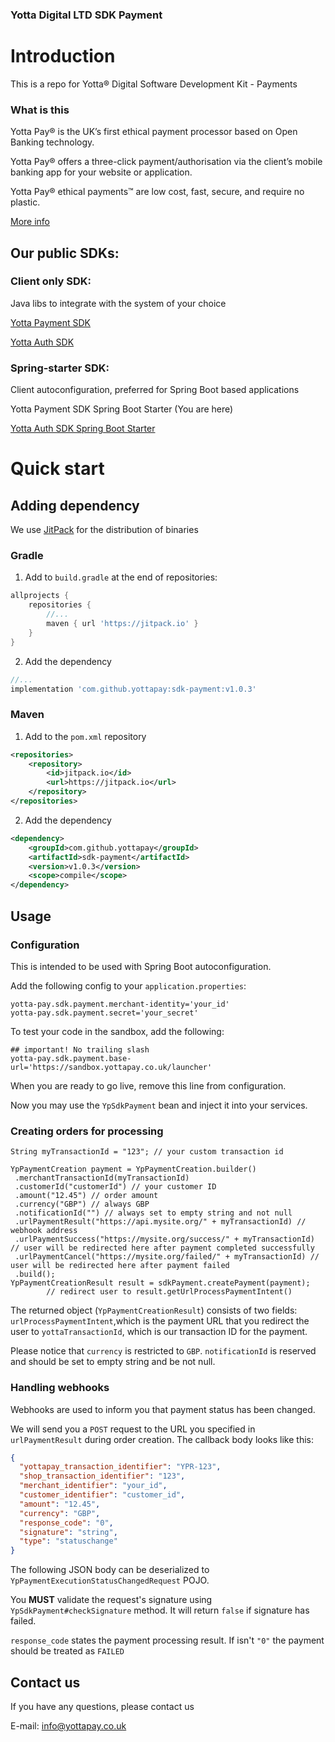### Yotta Digital LTD SDK Payment

# Introduction

This is a repo for Yotta® Digital Software Development Kit - Payments

### What is this

Yotta Pay® is the UK’s first ethical payment processor based on Open Banking technology.

Yotta Pay® offers a three-click payment/authorisation via the client’s mobile banking app for your website or application.

Yotta Pay® ethical payments™ are low cost, fast, secure, and require no plastic.

[More info](https://yottapay.co.uk)

## Our public SDKs:

### Client only SDK:
Java libs to integrate with the system of your choice

[Yotta Payment SDK](https://github.com/yottapay/sdk-payment)

[Yotta Auth SDK](https://github.com/yottapay/sdk-auth)

### Spring-starter SDK:

Client autoconfiguration, preferred for Spring Boot based applications

Yotta Payment SDK Spring Boot Starter (You are here)

[Yotta Auth SDK Spring Boot Starter](https://github.com/yottapay/sdk-payment-spring-boot-starter)

# Quick start

## Adding dependency

We use [JitPack](https://jitpack.io) for the distribution of binaries

### Gradle

1. Add to `build.gradle` at the end of repositories:

```groovy
allprojects {
    repositories {
        //...
        maven { url 'https://jitpack.io' }
    }
}
```

2. Add the dependency
```groovy
//...
implementation 'com.github.yottapay:sdk-payment:v1.0.3'
```

### Maven

1. Add to the `pom.xml` repository
```xml
<repositories>
    <repository>
        <id>jitpack.io</id>
        <url>https://jitpack.io</url>
    </repository>
</repositories>
```

2. Add the dependency
```xml
<dependency>
    <groupId>com.github.yottapay</groupId>
    <artifactId>sdk-payment</artifactId>
    <version>v1.0.3</version>
    <scope>compile</scope>
</dependency>
```

## Usage

### Configuration

This is intended to be used with Spring Boot autoconfiguration.

Add the following config to your `application.properties`:
```properties
yotta-pay.sdk.payment.merchant-identity='your_id'
yotta-pay.sdk.payment.secret='your_secret'
```

To test your code in the sandbox, add the following:
```properties
## important! No trailing slash
yotta-pay.sdk.payment.base-url='https://sandbox.yottapay.co.uk/launcher'
```

When you are ready to go live, remove this line from configuration.

Now you may use the `YpSdkPayment` bean and inject it into your services.

### Creating orders for processing
```
String myTransactionId = "123"; // your custom transaction id

YpPaymentCreation payment = YpPaymentCreation.builder()
 .merchantTransactionId(myTransactionId)
 .customerId("customerId") // your customer ID
 .amount("12.45") // order amount
 .currency("GBP") // always GBP
 .notificationId("") // always set to empty string and not null
 .urlPaymentResult("https://api.mysite.org/" + myTransactionId) // webhook address
 .urlPaymentSuccess("https://mysite.org/success/" + myTransactionId) // user will be redirected here after payment completed successfully
 .urlPaymentCancel("https://mysite.org/failed/" + myTransactionId) // user will be redirected here after payment failed
 .build();
YpPaymentCreationResult result = sdkPayment.createPayment(payment);
        // redirect user to result.getUrlProcessPaymentIntent()
```

The returned object (`YpPaymentCreationResult`) consists of two fields:
`urlProcessPaymentIntent`,which is the payment URL that you redirect the user to
`yottaTransactionId`, which is our transaction ID for the payment.

Please notice that `currency` is restricted to `GBP`. `notificationId` is reserved and should be set to empty string and be not null.

### Handling webhooks

Webhooks are used to inform you that payment status has been changed.

We will send you a `POST` request to the URL you specified in `urlPaymentResult` during order creation.
The callback body looks like this:
```json
{
  "yottapay_transaction_identifier": "YPR-123",
  "shop_transaction_identifier": "123",
  "merchant_identifier": "your_id",
  "customer_identifier": "customer_id",
  "amount": "12.45",
  "currency": "GBP",
  "response_code": "0",
  "signature": "string",
  "type": "statuschange"
}
```

The following JSON body can be deserialized to `YpPaymentExecutionStatusChangedRequest` POJO.

You **MUST** validate the request's signature using `YpSdkPayment#checkSignature` method. It will return `false` if signature has failed.

`response_code` states the payment processing result. If isn't `"0"` the payment should be treated as `FAILED`


## Contact us
If you have any questions, please contact us

E-mail: [info@yottapay.co.uk](mailto:info@yottapay.co.uk)
